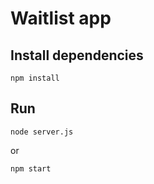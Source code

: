 # Waitlist app


## Install dependencies

```
npm install
```


## Run

```
node server.js
```

or

```
npm start
```
